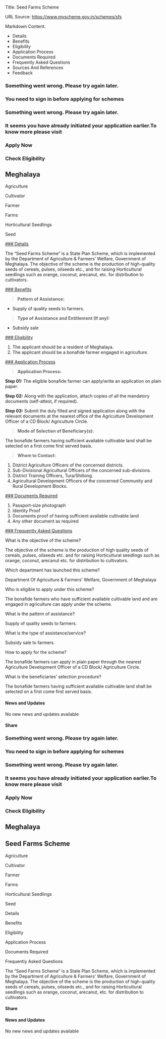 Title: Seed Farms Scheme

URL Source: https://www.myscheme.gov.in/schemes/sfs

Markdown Content:
*   Details
*   Benefits
*   Eligibility
*   Application Process
*   Documents Required
*   Frequently Asked Questions
*   Sources And References
*   Feedback

### Something went wrong. Please try again later.

### 

### You need to sign in before applying for schemes

### Something went wrong. Please try again later.

### It seems you have already initiated your application earlier.To know more please visit

### Apply Now

### Check Eligibility

Meghalaya
---------

Agriculture

Cultivator

Farmer

Farms

Horticultural Seedlings

Seed

[### Details](https://www.myscheme.gov.in/schemes/sfs#details)

The “Seed Farms Scheme” is a State Plan Scheme, which is implemented by the Department of Agriculture & Farmers’ Welfare, Government of Meghalaya. The objective of the scheme is the production of high-quality seeds of cereals, pulses, oilseeds etc., and for raising Horticultural seedlings such as orange, coconut, arecanut, etc. for distribution to cultivators.

[### Benefits](https://www.myscheme.gov.in/schemes/sfs#benefits)

> **Pattern of Assistance:**

*   Supply of quality seeds to farmers.

> **Type of Assistance and Entitlement (If any):**

*   Subsidy sale

[### Eligibility](https://www.myscheme.gov.in/schemes/sfs#eligibility)

1.  The applicant should be a resident of Meghalaya.
2.  The applicant should be a bonafide farmer engaged in agriculture.

[### Application Process](https://www.myscheme.gov.in/schemes/sfs#application-process)

> **Application Process:**

**Step 01:** The eligible bonafide farmer can apply/write an application on plain paper.

**Step 02:** Along with the application, attach copies of all the mandatory documents (self-attest, if required).

**Step 03:** Submit the duly filled and signed application along with the relevant documents at the nearest office of the Agriculture Development Officer of a CD Block/ Agriculture Circle.

> **Mode of Selection of Beneficiary(s):**

The bonafide farmers having sufficient available cultivable land shall be selected on a first come first served basis.

> **Whom to Contact:**

1.  District Agriculture Officers of the concerned districts.
2.  Sub-Divisional Agricultural Officers of the concerned sub-divisions.
3.  District Training Officers, Tura/Shillong.
4.  Agricultural Development Officers of the concerned Community and Rural Development Blocks.

[### Documents Required](https://www.myscheme.gov.in/schemes/sfs#documents-required)

1.  Passport-size photograph
2.  Identity Proof
3.  Documents proof of having sufficient available cultivable land
4.  Any other document as required

[### Frequently Asked Questions](https://www.myscheme.gov.in/schemes/sfs#faqs)

What is the objective of the scheme?

The objective of the scheme is the production of high quality seeds of cereals, pulses, oilseeds etc. and for raising Horticultural seedlings such as orange, coconut, arecanut etc. for distribution to cultivators.

Which department has launched this scheme?

Department Of Agriculture & Farmers’ Welfare, Government of Meghalaya

Who is eligible to apply under this scheme?

The bonafide farmers who have sufficient available cultivable land and are engaged in agriculture can apply under the scheme.

What is the pattern of assistance?

Supply of quality seeds to farmers.

What is the type of assistance/service?

Subsidy sale to farmers.

How to apply for the scheme?

The bonafide farmers can apply in plain paper through the nearest Agriculture Development Officer of a CD Block/ Agriculture Circle.

What is the beneficiaries’ selection procedure?

The bonafide farmers having sufficient available cultivable land shall be selected on a first come first served basis.

#### News and Updates

No new news and updates available

#### Share

### Something went wrong. Please try again later.

### 

### You need to sign in before applying for schemes

### Something went wrong. Please try again later.

### It seems you have already initiated your application earlier.To know more please visit

### Apply Now

### Check Eligibility

Meghalaya
---------

Seed Farms Scheme
-----------------

Agriculture

Cultivator

Farmer

Farms

Horticultural Seedlings

Seed

Details

Benefits

Eligibility

Application Process

Documents Required

Frequently Asked Questions

The “Seed Farms Scheme” is a State Plan Scheme, which is implemented by the Department of Agriculture & Farmers’ Welfare, Government of Meghalaya. The objective of the scheme is the production of high-quality seeds of cereals, pulses, oilseeds etc., and for raising Horticultural seedlings such as orange, coconut, arecanut, etc. for distribution to cultivators.

#### Share

#### News and Updates

No new news and updates available
